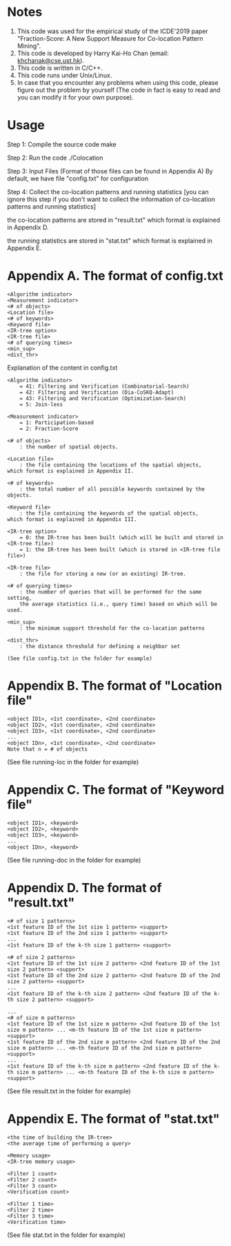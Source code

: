 
Notes
=======================

1. This code was used for the empirical study of the ICDE'2019 paper 
"Fraction-Score: A New Support Measure for Co-location Pattern Mining".
2. This code is developed by Harry Kai-Ho Chan (email: khchanak@cse.ust.hk).
3. This code is written in C/C++.
4. This code runs under Unix/Linux.
5. In case that you encounter any problems when using this code,
please figure out the problem by yourself 
(The code in fact is easy to read and you can modify it for your own purpose).

Usage
=======================

Step 1: Compile the source code
make

Step 2: Run the code
./Colocation

Step 3: Input Files (Format of those files can be found in Appendix A)
By default, we have file "config.txt" for configuration

Step 4: Collect the co-location patterns and running statistics 
[you can ignore this step if you don't want to collect the information of
co-location patterns and running statistics]

the co-location patterns are stored in "result.txt"
which format is explained in Appendix D.

the running statistics are stored in "stat.txt"
which format is explained in Appendix E.


Appendix A. The format of config.txt
============================

	<Algorithm indicator> 
	<Measurement indicator>
	<# of objects>
	<Location file>
	<# of keywords>
	<Keyword file>
	<IR-tree option>
	<IR-tree file>
	<# of querying times>
	<min_sup>
	<dist_thr>

Explanation of the content in config.txt

	<Algorithm indicator> 
		= 41: Filtering and Verification (Combinatorial-Search)
		= 42: Filtering and Verification (Dia-CoSKQ-Adapt)
		= 43: Filtering and Verification (Optimization-Search)
		= 5: Join-less

	<Measurement indicator>
		= 1: Participation-based
		= 2: Fraction-Score

	<# of objects>
		: the number of spatial objects.

	<Location file>
		: the file containing the locations of the spatial objects,
	which format is explained in Appendix II.

	<# of keywords>
		: the total number of all possible keywords contained by the objects.

	<Keyword file>
		: the file containing the keywords of the spatial objects,
	which format is explained in Appendix III.

	<IR-tree option>
		= 0: the IR-tree has been built (which will be built and stored in <IR-tree file>)
		= 1: the IR-tree has been built (which is stored in <IR-tree file file>)

	<IR-tree file>
		: the file for storing a new (or an existing) IR-tree.

	<# of querying times>
		: the number of queries that will be performed for the same setting, 
		the average statistics (i.e., query time) based on which will be used.

	<min_sup>
		: the minimum support threshold for the co-location patterns

	<dist_thr>
		: the distance threshold for defining a neighbor set

	(See file config.txt in the folder for example)

Appendix B. The format of "Location file"
============================

	<object ID1>, <1st coordinate>, <2nd coordinate>
	<object ID2>, <1st coordinate>, <2nd coordinate>
	<object ID3>, <1st coordinate>, <2nd coordinate>
	...
	<object IDn>, <1st coordinate>, <2nd coordinate>
	Note that n = # of objects

(See file running-loc in the folder for example)

Appendix C. The format of "Keyword file"
=============================
	<object ID1>, <keyword>
	<object ID2>, <keyword>
	<object ID3>, <keyword>
	...
	<object IDn>, <keyword>

(See file running-doc in the folder for example)

Appendix D. The format of "result.txt"
=============================

	<# of size 1 patterns>
	<1st feature ID of the 1st size 1 pattern> <support>
	<1st feature ID of the 2nd size 1 pattern> <support>
	...
	<1st feature ID of the k-th size 1 pattern> <support>

	<# of size 2 patterns>
	<1st feature ID of the 1st size 2 pattern> <2nd feature ID of the 1st size 2 pattern> <support>
	<1st feature ID of the 2nd size 2 pattern> <2nd feature ID of the 2nd size 2 pattern> <support>
	...
	<1st feature ID of the k-th size 2 pattern> <2nd feature ID of the k-th size 2 pattern> <support>

	...
	<# of size m patterns>
	<1st feature ID of the 1st size m pattern> <2nd feature ID of the 1st size m pattern> ... <m-th feature ID of the 1st size m pattern><support>
	<1st feature ID of the 2nd size m pattern> <2nd feature ID of the 2nd size m pattern> ... <m-th feature ID of the 2nd size m pattern><support>
	...
	<1st feature ID of the k-th size m pattern> <2nd feature ID of the k-th size m pattern> ... <m-th feature ID of the k-th size m pattern><support>

(See file result.txt in the folder for example)

Appendix E. The format of "stat.txt"
=============================

	<the time of building the IR-tree>
	<the average time of performing a query>

	<Memory usage>
	<IR-tree memory usage>

	<Filter 1 count>
	<Filter 2 count>
	<Filter 3 count>
	<Verification count>

	<Filter 1 time>
	<Filter 2 time>
	<Filter 3 time>
	<Verification time>

(See file stat.txt in the folder for example)



